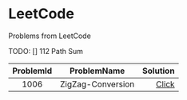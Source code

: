 # LeetCode
Problems from LeetCode

TODO: 
  [] 112 Path Sum
  
  
|ProblemId|ProblemName|Solution|
|:------:|:--------------:|---------:|
|1006|ZigZag-Conversion|[Click](https://github.com/tsfissure/LeetCode/tree/master/1006-ZigZag-Conversion)|
